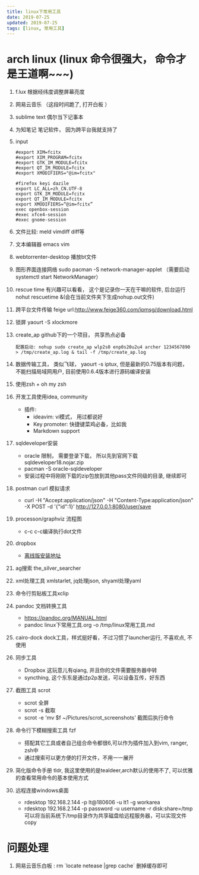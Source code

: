 ```yaml
---
title: linux下常用工具
date: 2019-07-25 
updated: 2019-07-25 
tags: [linux, 常用工具]
---
```


# arch linux (linux 命令很强大， 命令才是王道啊\~\~\~)

1.  f.lux 根据经纬度调整屏幕亮度

2.  网易云音乐 （这段时间跪了, 打开白板 ）

3.  sublime text 偶尔当下记事本

4.  为知笔记 笔记软件， 因为跨平台我就支持了

5.  input

    ``` {.example}
    #export XIM=fcitx
    #export XIM_PROGRAM=fcitx
    #export GTK_IM_MODULE=fcitx
    #export QT_IM_MODULE=fcitx
    #export XMODIFIERS="@im=fcitx"

    #firefox keyi dazile
    export LC_ALL=zh_CN.UTF-8
    export GTK_IM_MODULE=fcitx
    export QT_IM_MODULE=fcitx
    export XMODIFIERS=“@im=fcitx”
    exec openbox-session
    #exec xfce4-session
    #exec gnome-session
    ```

6.  文件比较: meld vimdiff diff等

7.  文本编辑器 emacs vim

8.  webtorrenter-desktop 播放bt文件

9.  图形界面连接网络 sudo pacman -S network-manager-applet （需要启动
    systemctl start NetworkManager）

10. rescue time 有兴趣可以看看， 这个是记录你一天在干嘛的软件, 后台运行
    nohut rescuetime &(会在当前文件夹下生成nohup.out文件)

11. 跨平台文件传输 feige
    url:<http://www.feige360.com/ipmsg/download.html>

12. 锁屏 yaourt -S xlockmore

13. create_ap github下的一个项目， 共享热点必备

    ``` {.example}
    配置启动: nohup sudo create_ap wlp2s0 enp0s20u2u4 archer 1234567890 > /tmp/create_ap.log & tail -f /tmp/create_ap.log
    ```

14. 数据传输工具， 类似飞球， yaourt -s iptux,
    但是最新的0.75版本有问题， 不能扫描局域网用户,
    目前使用0.6.4版本进行源码编译安装

15. 使用zsh + oh my zsh

16. 开发工具使用idea, community

    -   插件:
        -   ideavim: vi模式， 用过都说好
        -   Key promoter: 快捷键菜鸡必备，比如我
        -   Markdown support

17. sqldeveloper安装

    -   oracle 限制， 需要登录下载，
        所以先到官网下载sqldeveloper18.nojar.zip
    -   pacman -S oracle-sqldeveloper
    -   安装过程中将刚刚下载的zip包放到其他pass文件同级的目录, 继续即可

18. postman curl 模拟请求

    -   curl -H \"Accept:application/json\" -H
        \"Content-Type:application/json\" -X POST -d \'{\"id\":1}\'
        <http://127.0.0.1:8080/user/save>

19. processon/graphviz 流程图

    -   c-c c-c编译执行dot文件

20. dropbox

    -   [离线版安装地址](https://www.dropbox.com/downloading?src=index&full=1)

21. ag搜索 the_silver_searcher

22. xml处理工具 xmlstarlet, jq处理json, shyaml处理yaml

23. 命令行剪贴板工具xclip

24. pandoc 文档转换工具

    -   <https://pandoc.org/MANUAL.html>
    -   pandoc linux下常用工具.org -o /tmp/linux常用工具.md

25. cairo-dock dock工具，样式挺好看，不过习惯了launcher运行, 不喜欢点,
    不使用

26. 同步工具

    -   Dropbox 这玩意儿有qiang, 并且你的文件需要服务器中转
    -   syncthing, 这个东东是通过p2p发送，可以设备互传，好东西

27. 截图工具 scrot

    -   scrot 全屏
    -   scrot -s 截取
    -   scrot -e \'mv \$f \~/Pictures/scrot_screenshots\' 截图后执行命令

28. 命令行下模糊搜索工具 fzf

    -   搭配其它工具或者自己组合命令都很6,可以作为插件加入到vim, ranger,
        zsh中
    -   通过搜索可以更方便的打开文件，不用一一展开

29. 简化版命令手册 tldr, 我这里使用的是tealdeer,arch默认的使用不了,
    可以优雅的查看常用命令的基本使用方式

30. 远程连接windows桌面

    -   rdesktop 192.168.2.144 -p lt\@180606 -u lt1 -g workarea
    -   rdesktop 192.168.2.144 -p password -u username -r
        disk:share=/tmp
        可以将当前系统下/tmp目录作为共享磁盘给远程服务器，可以实现文件copy

# 问题处理

1.  网易云音乐白板 : rm \`locate netease \|grep cache\` 删掉缓存即可
